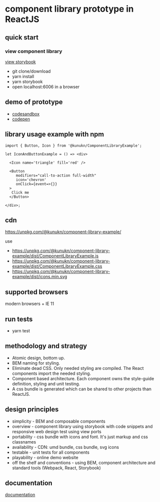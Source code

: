 # component library prototype in ReactJS

## quick start

### view component library

[view storybook](https://kunukn.github.io/component-library-example/)

* git clone/download
* yarn install
* yarn storybook
* open localhost:6006 in a browser

## demo of prototype

* [codesandbox](https://codesandbox.io/s/2wnqxljx3r)
* [codepen](https://codepen.io/kunukn/pen/af465fa28f09d781363f290d3205bd1e)



## library usage example with npm

```
import { Button, Icon } from '@kunukn/ComponentLibraryExample';

let IconAndButtonExample = () => <div>

  <Icon name='triangle' fill='red' />

  <Button
     modifiers="call-to-action full-width"
     icon='chevron'
     onClick={event=>{}}
  >
   Click me
  </Button>

</div>;
```

## cdn

https://unpkg.com/@kunukn/component-library-example/

use
* https://unpkg.com/@kunukn/component-library-example/dist/ComponentLibraryExample.js
* https://unpkg.com/@kunukn/component-library-example/dist/ComponentLibraryExample.css
* https://unpkg.com/@kunukn/component-library-example/dist/icons.min.svg

## supported browsers
modern browsers + IE 11


## run tests

* yarn test

## methodology and strategy

* Atomic design, bottom up.
* BEM naming for styling.
* Eliminate dead CSS. Only needed styling are compiled. The React components import the needed styling.
* Component based architecture. Each component owns the style-guide definition, styling and unit testing.
* A css bundle is generated which can be shared to other projects than ReactJS.

## design principles

* simplicity - BEM and composable components
* overview - component library using storybook with code snippets and responsive web design test using view ports
* portability - css bundle with icons and font. It's just markup and css classnames
* availability - CDN: umd bundle, css bundle, svg icons
* testable - unit tests for all components
* playability - online demo website
* off the shelf and conventions - using BEM, component architecture and standard tools (Webpack, React, Storybook)

## documentation

[documentation](/docs/index.md)
